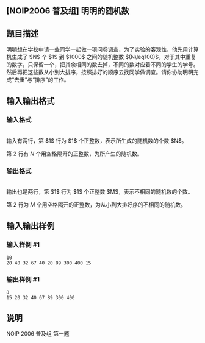 <article>
<h1>[NOIP2006 普及组] 明明的随机数</h1>
<h2>题目描述</h2>
<div>明明想在学校中请一些同学一起做一项问卷调查，为了实验的客观性，他先用计算机生成了 $N$ 个 $1$ 到 $1000$ 之间的随机整数 $(N\leq100)$，对于其中重复的数字，只保留一个，把其余相同的数去掉，不同的数对应着不同的学生的学号。然后再把这些数从小到大排序，按照排好的顺序去找同学做调查。请你协助明明完成“去重”与“排序”的工作。
</div>
<h2>输入输出格式</h2>
<h3>输入格式</h3>
<br/>
<div>输入有两行，第 $1$ 行为 $1$ 个正整数，表示所生成的随机数的个数 $N$。

第 $2$ 行有 $N$ 个用空格隔开的正整数，为所产生的随机数。
</div>
<h3>输出格式</h3>
<br/>
<div>输出也是两行，第 $1$ 行为 $1$ 个正整数 $M$，表示不相同的随机数的个数。

第 $2$ 行为 $M$ 个用空格隔开的正整数，为从小到大排好序的不相同的随机数。
</div>
<h2>输入输出样例</h2>
<h3>输入样例 #1</h3>
<pre><code>10
20 40 32 67 40 20 89 300 400 15
</code></pre>
<h3>输出样例 #1</h3>
<pre><code>8
15 20 32 40 67 89 300 400
</code></pre>
<h2>说明</h2>
<div>NOIP 2006 普及组 第一题
</div>
</article>